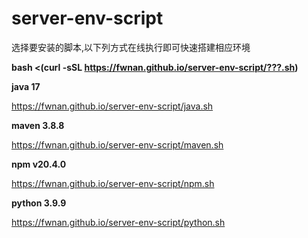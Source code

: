 # server-env-script
选择要安装的脚本,以下列方式在线执行即可快速搭建相应环境

**bash <(curl -sSL https://fwnan.github.io/server-env-script/???.sh)**

**java 17**

https://fwnan.github.io/server-env-script/java.sh

**maven 3.8.8**

https://fwnan.github.io/server-env-script/maven.sh

**npm  v20.4.0**

https://fwnan.github.io/server-env-script/npm.sh

**python  3.9.9**

https://fwnan.github.io/server-env-script/python.sh
